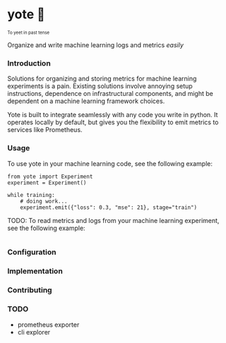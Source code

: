 # yote 🐴
<sub><sub>To yeet in past tense</sub></sub>

Organize and write machine learning logs and metrics *easily*

### Introduction
Solutions for organizing and storing metrics for machine learning experiments is a pain.
Existing solutions involve annoying setup instructions, dependence on infrastructural components,
and might be dependent on a machine learning framework choices.

Yote is built to integrate seamlessly with any code you write in python. It operates
locally by default, but gives you the flexibility to emit metrics to services like Prometheus. 

### Usage
To use yote in your machine learning code, see the following example:

```
from yote import Experiment
experiment = Experiment()

while training:
    # doing work...
    experiment.emit({"loss": 0.3, "mse": 21}, stage="train")

```
TODO: To read metrics and logs from your machine learning experiment, see the following example:
```

```

### Configuration

### Implementation

### Contributing

### TODO
 - prometheus exporter
 - cli explorer
 
